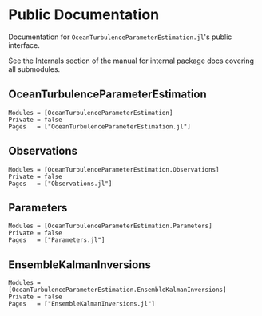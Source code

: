 # Public Documentation

Documentation for `OceanTurbulenceParameterEstimation.jl`'s public interface.

See the Internals section of the manual for internal package docs covering all submodules.

## OceanTurbulenceParameterEstimation

```@autodocs
Modules = [OceanTurbulenceParameterEstimation]
Private = false
Pages   = ["OceanTurbulenceParameterEstimation.jl"]
```

## Observations

```@autodocs
Modules = [OceanTurbulenceParameterEstimation.Observations]
Private = false
Pages   = ["Observations.jl"]
```

## Parameters

```@autodocs
Modules = [OceanTurbulenceParameterEstimation.Parameters]
Private = false
Pages   = ["Parameters.jl"]
```

## EnsembleKalmanInversions

```@autodocs
Modules = [OceanTurbulenceParameterEstimation.EnsembleKalmanInversions]
Private = false
Pages   = ["EnsembleKalmanInversions.jl"]
```
